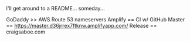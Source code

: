I'll get around to a README... someday...


GoDaddy >> AWS Route 53 nameservers
Amplify == CI w/ GitHub
Master == https://master.d36jrrex7ftknw.amplifyapp.com/
Release == craigsaboe.com